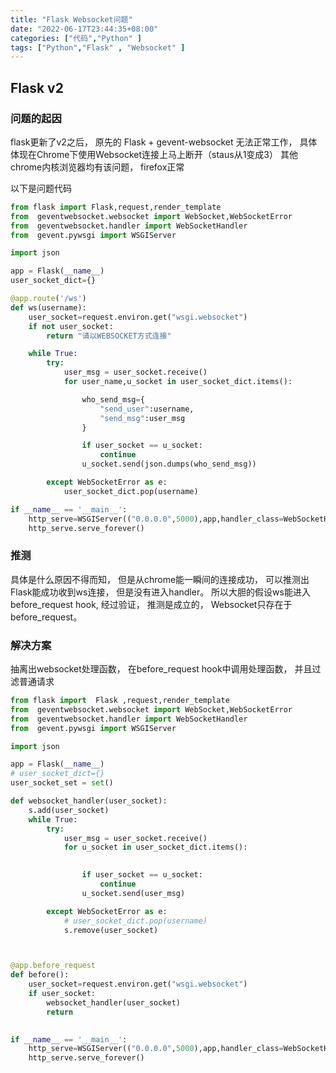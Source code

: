 ```yaml
---
title: "Flask Websocket问题"
date: "2022-06-17T23:44:35+08:00"
categories: ["代码","Python" ]
tags: ["Python","Flask" , "Websocket" ]
---
```


## Flask v2

### 问题的起因

flask更新了v2之后， 原先的 Flask + gevent-websocket 无法正常工作， 具体体现在Chrome下使用Websocket连接上马上断开（staus从1变成3） 其他chrome内核浏览器均有该问题，
firefox正常 

以下是问题代码

```python
from flask import Flask,request,render_template
from  geventwebsocket.websocket import WebSocket,WebSocketError
from  geventwebsocket.handler import WebSocketHandler
from  gevent.pywsgi import WSGIServer

import json

app = Flask(__name__)
user_socket_dict={}

@app.route('/ws')
def ws(username):
    user_socket=request.environ.get("wsgi.websocket")
    if not user_socket:
        return "请以WEBSOCKET方式连接"

    while True:
        try:
            user_msg = user_socket.receive()
            for user_name,u_socket in user_socket_dict.items():

                who_send_msg={
                    "send_user":username,
                    "send_msg":user_msg
                }

                if user_socket == u_socket:
                    continue
                u_socket.send(json.dumps(who_send_msg))

        except WebSocketError as e:
            user_socket_dict.pop(username)

if __name__ == '__main__':
    http_serve=WSGIServer(("0.0.0.0",5000),app,handler_class=WebSocketHandler)
    http_serve.serve_forever()
```

### 推测

具体是什么原因不得而知， 但是从chrome能一瞬间的连接成功， 可以推测出Flask能成功收到ws连接， 但是没有进入handler。 所以大胆的假设ws能进入before_request hook, 经过验证， 推测是成立的，
Websocket只存在于before_request。

### 解决方案

抽离出websocket处理函数， 在before_request hook中调用处理函数， 并且过滤普通请求

```python
from flask import  Flask ,request,render_template
from  geventwebsocket.websocket import WebSocket,WebSocketError
from  geventwebsocket.handler import WebSocketHandler
from  gevent.pywsgi import WSGIServer

import json

app = Flask(__name__)
# user_socket_dict={}
user_socket_set = set()

def websocket_handler(user_socket):
    s.add(user_socket)
    while True:
        try:
            user_msg = user_socket.receive()
            for u_socket in user_socket_dict.items():

              
                if user_socket == u_socket:
                    continue
                u_socket.send(user_msg)

        except WebSocketError as e:
            # user_socket_dict.pop(username)
            s.remove(user_socket)



@app.before_request
def before():
    user_socket=request.environ.get("wsgi.websocket")
    if user_socket:
        websocket_handler(user_socket)
        return

    
if __name__ == '__main__':
    http_serve=WSGIServer(("0.0.0.0",5000),app,handler_class=WebSocketHandler)
    http_serve.serve_forever()
```

